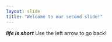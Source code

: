 ```yaml
---
layout: slide
title: "Welcome to our second slide!"
---
```

***life is short***
Use the left arrow to go back!
